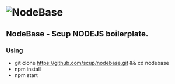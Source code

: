 # ![NodeBase](http://i.imgur.com/mhwQypc.jpg)

## NodeBase - Scup NODEJS boilerplate.

### Using

- git clone https://github.com/scup/nodebase.git && cd nodebase
- npm install
- npm start
